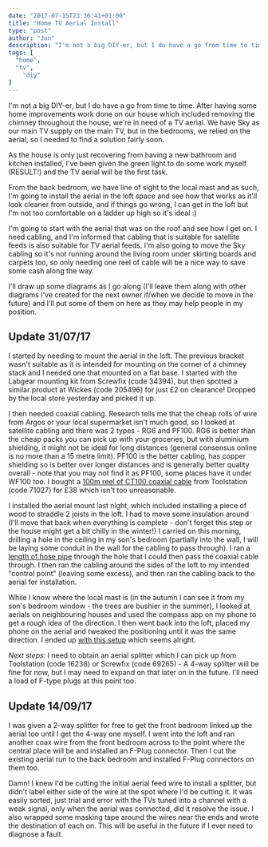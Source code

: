 ```yaml
---
date: "2017-07-15T23:36:41+01:00"
title: "Home TV Aerial Install"
type: "post"
author: "Jon"
description: "I'm not a big DIY-er, but I do have a go from time to time. After having some home improvements work done on our house which included removing the chimney throughout the house, we're in need of a TV aerial."
tags: [
  "home",
  "tv",
	"diy"
]
---
```


I'm not a big DIY-er, but I do have a go from time to time. After having some home improvements work done on our house which included removing the chimney throughout the house, we're in need of a TV aerial. We have Sky as our main TV supply on the main TV, but in the bedrooms, we relied on the aerial, so I needed to find a solution fairly soon.

As the house is only just recovering from having a new bathroom and kitchen installed, I've been given the green light to do some work myself (RESULT!) and the TV aerial will be the first task.

From the back bedroom, we have line of sight to the local mast and as such, I'm going to install the aerial in the loft space and see how that works as it'll look cleaner from outside, and if things go wrong, I can get in the loft but I'm not too comfortable on a ladder up high so it's ideal :)

I'm going to start with the aerial that was on the roof and see how I get on. I need cabling, and I'm informed that cabling that is suitable for satellite feeds is also suitable for TV aerial feeds. I'm also going to move the Sky cabling so it's not running around the living room under skirting boards and carpets too, so only needing one reel of cable will be a nice way to save some cash along the way.

I'll draw up some diagrams as I go along (I'll leave them along with other diagrams I've created for the next owner if/when we decide to move in the future) and I'll put some of them on here as they may help people in my position.

## Update 31/07/17

I started by needing to mount the aerial in the loft. The previous bracket wasn't suitable as it is intended for mounting on the corner of a chimney stack and I needed one that mounted on a flat base. I started with the Labgear mounting kit from Screwfix (code 34394), but then spotted a similar product at Wickes (code 205496) for just £2 on clearance! Dropped by the local store yesterday and picked it up.

I then needed coaxial cabling. Research tells me that the cheap rolls of wire from Argos or your local supermarket isn't much good, so I looked at satellite cabling and there was 2 types - RG6 and PF100. RG6 is better than the cheap packs you can pick up with your groceries, but with aluminium shielding, it might not be ideal for long distances (general consensus online is no more than a 15 metre limit). PF100 is the better cabling, has copper shielding so is better over longer distances and is generally better quality overall - note that you may not find it as PF100, some places have it under WF100 too. I bought a [100m reel of CT100 coaxial cable](/blogupload/2017_aerial_coax_roll.jpg) from Toolstation (code 71027) for £38 which isn't too unreasonable.

I installed the aerial mount last night, which included installing a piece of wood to straddle 2 joists in the loft. I had to move some insulation around (I'll move that back when everything is complete - don't forget this step or the house might get a bit chilly in the winter!)
I carried on this morning, drilling a hole in the ceiling in my son's bedroom (partially into the wall, I will be laying some conduit in the wall for the cabling to pass through). I ran a [length of hose pipe](/blogupload/2017_aerial_hose.jpg) through the hole that I could then pass the coaxial cable through. I then ran the cabling around the sides of the loft to my intended "control point" (leaving some excess), and then ran the cabling back to the aerial for installation.

While I know where the local mast is (in the autumn I can see it from my son's bedroom window - the trees are bushier in the summer), I looked at aerials on neighbouring houses and used the compass app on my phone to get a rough idea of the direction. I then went back into the loft, placed my phone on the aerial and tweaked the positioning until it was the same direction. I ended up [with this setup](/blogupload/2017_aerial_install.jpg) which seems alright.

*Next steps:* I need to obtain an aerial splitter which I can pick up from Toolstation (code 16238) or Screwfix (code 69265) - A 4-way splitter will be fine for now, but I may need to expand on that later on in the future. I'll need a load of F-type plugs at this point too.

## Update 14/09/17

I was given a 2-way splitter for free to get the front bedroom linked up the aerial too until I get the 4-way one myself. I went into the loft and ran another coax wire from the front bedroom across to the point where the central place will be and installed an F-Plug connector. Then I cut the existing aerial run to the back bedroom and installed F-Plug connectors on them too.

Damn! I knew I'd be cutting the initial aerial feed wire to install a splitter, but didn't label either side of the wire at the spot where I'd be cutting it. It was easily sorted, just trial and error with the TVs tuned into a channel with a weak signal, only when the aerial was connected, did it resolve the issue.
I also wrapped some masking tape around the wires near the ends and wrote the destination of each on. This will be useful in the future if I ever need to diagnose a fault.

